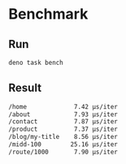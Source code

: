 # Benchmark

## Run

```bash
deno task bench
```

## Result

```bash
/home             7.42 µs/iter
/about            7.93 µs/iter
/contact          7.87 µs/iter
/product          7.37 µs/iter
/blog/my-title    8.56 µs/iter
/midd-100        25.16 µs/iter
/route/1000       7.90 µs/iter
```
